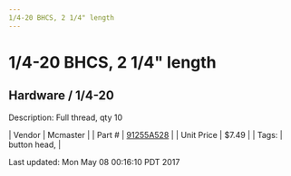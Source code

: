 ```yaml
---
1/4-20 BHCS, 2 1/4" length
---
```

# 1/4-20 BHCS, 2 1/4" length
## Hardware / 1/4-20
Description: 	Full thread, qty 10 

| Vendor | Mcmaster | 
| Part # | [91255A528](https://www.mcmaster.com/#91255A528) | 
| Unit Price | $7.49 | 
| Tags: | button head,  | 

Last updated: Mon May 08 00:16:10 PDT 2017